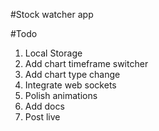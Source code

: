 #Stock watcher app

#Todo
1. Local Storage
2. Add chart timeframe switcher
3. Add chart type change
4. Integrate web sockets
5. Polish animations
6. Add docs
7. Post live
